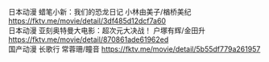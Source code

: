 日本动漫  蜡笔小新：我们的恐龙日记         小林由美子/楢桥美纪  https://fktv.me/movie/detail/3df485d12dcf7a60  
日本动漫  亚刻奥特曼大电影：超次元大决战！  户塚有辉/金田升     https://fktv.me/movie/detail/870861ade61962ed  
国产动漫  长歌行                          常蓉珊/瞳音        https://fktv.me/movie/detail/5b55df779a261957  
